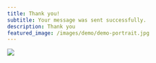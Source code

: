```yaml
---
title: Thank you!
subtitle: Your message was sent successfully.
description: Thank you
featured_image: /images/demo/demo-portrait.jpg
---
```


![](/images/demo/about.jpg)

